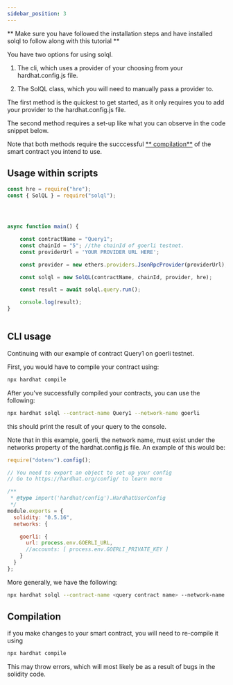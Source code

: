 ```yaml
---
sidebar_position: 3
---
```


** Make sure you have followed the installation steps and have installed solql to follow along with this tutorial **


You have two options for using solql.


1)	The cli, which uses a provider of your choosing from your hardhat.config.js file.


2)	The SolQL class, which you will need to manually pass a provider to.

The first method is the quickest to get started, as it only requires you to add your provider to the hardhat.config.js file.

The second method requires a set-up like what you can observe in the code snippet below.

Note that both methods require the succcessful [** compilation**](#compilation) of the smart contract you intend to use.

## Usage within scripts



```js
const hre = require("hre");
const { SolQL } = require("solql");




async function main() {

    const contractName = "Query1";
    const chainId = "5"; //the chainId of goerli testnet.
    const providerUrl = 'YOUR PROVIDER URL HERE';

    const provider = new ethers.providers.JsonRpcProvider(providerUrl);

    const solql = new SolQL(contractName, chainId, provider, hre);

    const result = await solql.query.run();

    console.log(result);
}



```


## CLI usage





Continuing with our example of contract Query1 on goerli testnet.


First, you would have to compile your contract using:

```bash
npx hardhat compile
```

After you've successfully compiled your contracts, you can use the following:


```bash
npx hardhat solql --contract-name Query1 --network-name goerli
```

this should print the result of your query to the console.


Note that in this example, goerli, the network name, must exist under the networks property of the hardhat.config.js file.
An example of this would be:
```js
require("dotenv").config();

// You need to export an object to set up your config
// Go to https://hardhat.org/config/ to learn more

/**
 * @type import('hardhat/config').HardhatUserConfig
 */
module.exports = {
  solidity: "0.5.16",
  networks: {

    goerli: {
      url: process.env.GOERLI_URL,
      //accounts: [ process.env.GOERLI_PRIVATE_KEY ]
    }
  }
};
```


More generally, we have the following: 
```bash
npx hardhat solql --contract-name <query contract name> --network-name <name of the network>
```



## Compilation

if you make changes to your smart contract, you will need to re-compile it using
```bash
npx hardhat compile
```
This may throw errors, which will most likely be as a result of bugs in the solidity code.